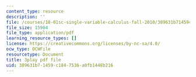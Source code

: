 ```yaml
---
content_type: resource
description: ''
file: /courses/18-01sc-single-variable-calculus-fall-2010/389631b71459c1847536a0fb1448b216_ksAdC6Z99dE.pdf
file_size: 15904
file_type: application/pdf
learning_resource_types: []
license: https://creativecommons.org/licenses/by-nc-sa/4.0/
ocw_type: OCWFile
resourcetype: Document
title: 3play pdf file
uid: 389631b7-1459-c184-7536-a0fb1448b216
---
```

